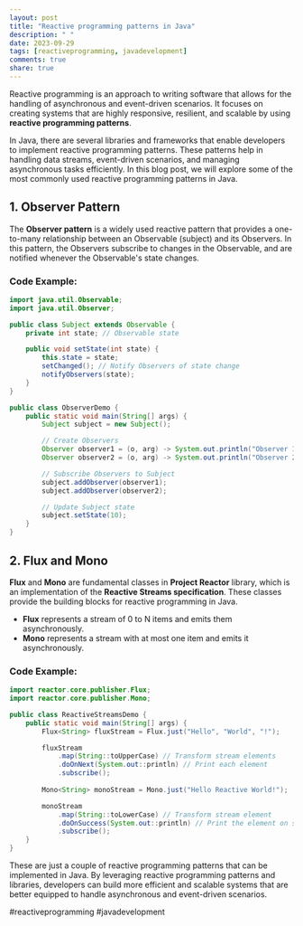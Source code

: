 ```yaml
---
layout: post
title: "Reactive programming patterns in Java"
description: " "
date: 2023-09-29
tags: [reactiveprogramming, javadevelopment]
comments: true
share: true
---
```


Reactive programming is an approach to writing software that allows for the handling of asynchronous and event-driven scenarios. It focuses on creating systems that are highly responsive, resilient, and scalable by using **reactive programming patterns**.

In Java, there are several libraries and frameworks that enable developers to implement reactive programming patterns. These patterns help in handling data streams, event-driven scenarios, and managing asynchronous tasks efficiently. In this blog post, we will explore some of the most commonly used reactive programming patterns in Java.

## 1. Observer Pattern

The **Observer pattern** is a widely used reactive pattern that provides a one-to-many relationship between an Observable (subject) and its Observers. In this pattern, the Observers subscribe to changes in the Observable, and are notified whenever the Observable's state changes.

### Code Example:

```java
import java.util.Observable;
import java.util.Observer;

public class Subject extends Observable {
    private int state; // Observable state

    public void setState(int state) {
        this.state = state;
        setChanged(); // Notify Observers of state change
        notifyObservers(state);
    }
}

public class ObserverDemo {
    public static void main(String[] args) {
        Subject subject = new Subject();

        // Create Observers
        Observer observer1 = (o, arg) -> System.out.println("Observer 1: " + arg);
        Observer observer2 = (o, arg) -> System.out.println("Observer 2: " + arg);

        // Subscribe Observers to Subject
        subject.addObserver(observer1);
        subject.addObserver(observer2);

        // Update Subject state
        subject.setState(10);
    }
}
```

## 2. Flux and Mono

**Flux** and **Mono** are fundamental classes in **Project Reactor** library, which is an implementation of the **Reactive Streams specification**. These classes provide the building blocks for reactive programming in Java.

- **Flux** represents a stream of 0 to N items and emits them asynchronously.
- **Mono** represents a stream with at most one item and emits it asynchronously.

### Code Example:

```java
import reactor.core.publisher.Flux;
import reactor.core.publisher.Mono;

public class ReactiveStreamsDemo {
    public static void main(String[] args) {
        Flux<String> fluxStream = Flux.just("Hello", "World", "!");

        fluxStream
            .map(String::toUpperCase) // Transform stream elements
            .doOnNext(System.out::println) // Print each element
            .subscribe();
        
        Mono<String> monoStream = Mono.just("Hello Reactive World!");

        monoStream
            .map(String::toLowerCase) // Transform stream element
            .doOnSuccess(System.out::println) // Print the element on successful completion
            .subscribe();
    }
}
```

These are just a couple of reactive programming patterns that can be implemented in Java. By leveraging reactive programming patterns and libraries, developers can build more efficient and scalable systems that are better equipped to handle asynchronous and event-driven scenarios.

#reactiveprogramming #javadevelopment